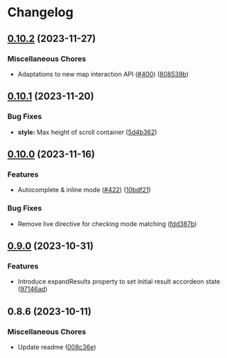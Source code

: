 # Changelog

## [0.10.2](https://github.com/EOX-A/EOxElements/compare/itemfilter-v0.10.1...itemfilter-v0.10.2) (2023-11-27)


### Miscellaneous Chores

* Adaptations to new map interaction API ([#400](https://github.com/EOX-A/EOxElements/issues/400)) ([808539b](https://github.com/EOX-A/EOxElements/commit/808539b5846b6ac010e3bd7686c0aaf1c5c86cf9))

## [0.10.1](https://github.com/EOX-A/EOxElements/compare/itemfilter-v0.10.0...itemfilter-v0.10.1) (2023-11-20)


### Bug Fixes

* **style:** Max height of scroll container ([5d4b362](https://github.com/EOX-A/EOxElements/commit/5d4b362650b71feee488710d183b944ecad79074))

## [0.10.0](https://github.com/EOX-A/EOxElements/compare/itemfilter-v0.9.0...itemfilter-v0.10.0) (2023-11-16)


### Features

* Autocomplete & inline mode ([#422](https://github.com/EOX-A/EOxElements/issues/422)) ([10bdf21](https://github.com/EOX-A/EOxElements/commit/10bdf2192e1dd655fb97ca006b5fa02066fb9de9))


### Bug Fixes

* Remove live directive for checking mode matching ([fdd387b](https://github.com/EOX-A/EOxElements/commit/fdd387b8a5f4508d51dcd008f7b143fdb5eb5255))

## [0.9.0](https://github.com/EOX-A/EOxElements/compare/itemfilter-v0.8.6...itemfilter-v0.9.0) (2023-10-31)


### Features

* Introduce expandResults property to set initial result accordeon state ([97146ad](https://github.com/EOX-A/EOxElements/commit/97146ad219855798ad5abbf8bf9c65b80382833c))

## 0.8.6 (2023-10-11)

### Miscellaneous Chores

- Update readme ([008c36e](https://github.com/EOX-A/EOxElements/commit/008c36ef59f470d6226984e2266aaec44df3ed28))
